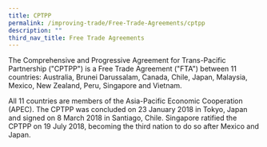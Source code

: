 ```yaml
---
title: CPTPP
permalink: /improving-trade/Free-Trade-Agreements/cptpp
description: ""
third_nav_title: Free Trade Agreements
---
```

The Comprehensive and Progressive Agreement for Trans-Pacific Partnership ("CPTPP") is a Free Trade Agreement ("FTA") between 11 countries: Australia, Brunei Darussalam, Canada, Chile, Japan, Malaysia, Mexico, New Zealand, Peru, Singapore and Vietnam.

All 11 countries are members of the Asia-Pacific Economic Cooperation (APEC). The CPTPP was concluded on 23 January 2018 in Tokyo, Japan and signed on 8 March 2018 in Santiago, Chile. Singapore ratified the CPTPP on 19 July 2018, becoming the third nation to do so after Mexico and Japan.
